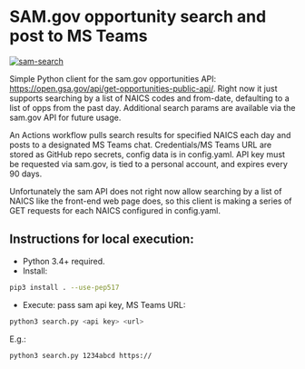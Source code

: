 # SAM.gov opportunity search and post to MS Teams
[![sam-search](https://github.com/MindPetalSoftwareSolutions/sam-search/actions/workflows/sam-search.yaml/badge.svg)](https://github.com/MindPetalSoftwareSolutions/sam-search/actions/workflows/sam-search.yaml)

Simple Python client for the sam.gov opportunities API: https://open.gsa.gov/api/get-opportunities-public-api/. Right now it just supports searching by a list of NAICS codes and from-date, defaulting to a list of opps from the past day. Additional search params are available via the sam.gov API for future usage.

An Actions workflow pulls search results for specified NAICS each day and posts to a designated MS Teams chat. Credentials/MS Teams URL are stored as GitHub repo secrets, config data is in config.yaml. API key must be requested via sam.gov, is tied to a personal account, and expires every 90 days. 

Unfortunately the sam API does not right now allow searching by a list of NAICS like the front-end web page does, so this client is making a series of GET requests for each NAICS configured in config.yaml.

## Instructions for local execution:

- Python 3.4+ required.
- Install:

```sh
pip3 install . --use-pep517
```

- Execute: pass sam api key, MS Teams URL:

```sh
python3 search.py <api key> <url>
```

E.g.:

```sh
python3 search.py 1234abcd https://
```